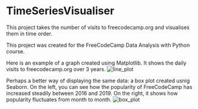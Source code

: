 # TimeSeriesVisualiser
This project takes the number of visits to freecodecamp.org and visualises them in time order.



This project was created for the FreeCodeCamp Data Analysis with Python course.



Here is an example of a graph created using Matplotlib. It shows the daily visits to freecodecamp.org over 3 years.
![line_plot](https://user-images.githubusercontent.com/109162139/185114752-12a86103-ad18-4a8d-a3d9-0b5506228b50.png)



Perhaps a better way of displaying the same data: a box plot created usnig Seaborn. On the left, you can see how the popularity of FreeCodeCamp has increased steadily between 2016 and 2019. On the right, it shows how popularity fluctuates from month to month.
![box_plot](https://user-images.githubusercontent.com/109162139/185116087-3e6fd3cc-e8fa-4bad-9a8d-156fd09a9917.png)
